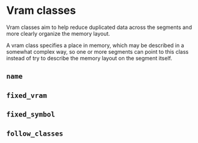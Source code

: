 # Vram classes

Vram classes aim to help reduce duplicated data across the segments and more
clearly organize the memory layout.

A vram class specifies a place in memory, which may be described in a somewhat
complex way, so one or more segments can point to this class instead of try to
describe the memory layout on the segment itself.

## `name`

## `fixed_vram`

## `fixed_symbol`

## `follow_classes`
